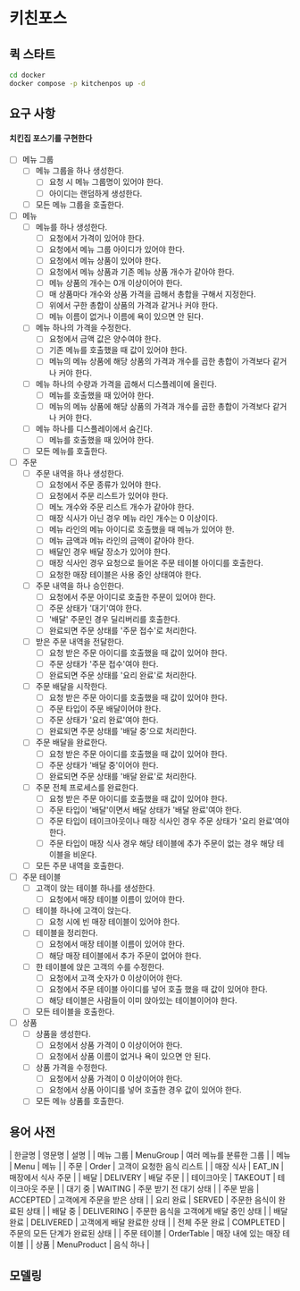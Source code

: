 # 키친포스

## 퀵 스타트

```sh
cd docker
docker compose -p kitchenpos up -d
```

## 요구 사항
#### 치킨집 포스기를 구현한다
- [ ] 메뉴 그룹
  - [ ] 메뉴 그룹을 하나 생성한다.
    - [ ] 요청 시 메뉴 그룹명이 있어야 한다.
    - [ ] 아이디는 랜덤하게 생성한다.
  - [ ] 모든 메뉴 그룹을 호출한다.
- [ ] 메뉴
  - [ ] 메뉴를 하나 생성한다.
    - [ ] 요청에서 가격이 있어야 한다.
    - [ ] 요청에서 메뉴 그룹 아이디가 있어야 한다.
    - [ ] 요청에서 메뉴 상품이 있어야 한다.
    - [ ] 요청에서 메뉴 상품과 기존 메뉴 상품 개수가 같아야 한다.
    - [ ] 메뉴 상품의 개수는 0개 이상이어야 한다.
    - [ ] 매 상품마다 개수와 상품 가격을 곱해서 총합을 구해서 지정한다.
    - [ ] 위에서 구한 총합이 상품의 가격과 같거나 커야 한다.
    - [ ] 메뉴 이름이 없거나 이름에 욕이 있으면 안 된다.
  - [ ] 메뉴 하나의 가격을 수정한다.
    - [ ] 요청에서 금액 값은 양수여야 한다.
    - [ ] 기존 메뉴를 호출했을 때 값이 있어야 한다.
    - [ ] 메뉴의 메뉴 상품에 해당 상품의 가격과 개수를 곱한 총합이 가격보다 같거나 커야 한다.
  - [ ] 메뉴 하나의 수량과 가격을 곱해서 디스플레이에 올린다.
    - [ ] 메뉴를 호출했을 때 있어야 한다.
    - [ ] 메뉴의 메뉴 상품에 해당 상품의 가격과 개수를 곱한 총합이 가격보다 같거나 커야 한다.
  - [ ] 메뉴 하나를 디스플레이에서 숨긴다.
    - [ ] 메뉴를 호출했을 때 있어야 한다.
  - [ ] 모든 메뉴를 호출한다.
- [ ] 주문
  - [ ] 주문 내역을 하나 생성한다.
    - [ ] 요청에서 주문 종류가 있어야 한다.
    - [ ] 요청에서 주문 리스트가 있어야 한다.
    - [ ] 메노 개수와 주문 리스트 개수가 같아야 한다.
    - [ ] 매장 식사가 아닌 경우 메뉴 라인 개수는 0 이상이다.
    - [ ] 메뉴 라인의 메뉴 아이디로 호출했을 때 메뉴가 있어야 한.
    - [ ] 메뉴 금액과 메뉴 라인의 금액이 같아야 한다.
    - [ ] 배달인 경우 배달 장소가 있어야 한다.
    - [ ] 매장 식사인 경우 요청으로 들어온 주문 테이블 아이디를 호출한다.
    - [ ] 요청한 매장 테이블은 사용 중인 상태여야 한다.
  - [ ] 주문 내역을 하나 승인한다.
    - [ ] 요청에서 주문 아이디로 호출한 주문이 있어야 한다.
    - [ ] 주문 상태가 '대기'여야 한다.
    - [ ] '배달' 주문인 경우 딜리버리를 호출한다.
    - [ ] 완료되면 주문 상태를 '주문 접수'로 처리한다.
  - [ ] 받은 주문 내역을 전달한다.
    - [ ] 요청 받은 주문 아이디를 호출했을 때 값이 있어야 한다.
    - [ ] 주문 상태가 '주문 접수'여야 한다.
    - [ ] 완료되면 주문 상태를 '요리 완료'로 처리한다.
  - [ ] 주문 배달을 시작한다.
    - [ ] 요청 받은 주문 아이디를 호출했을 때 값이 있어야 한다.
    - [ ] 주문 타입이 주문 배달이어야 한다.
    - [ ] 주문 상태가 '요리 완료'여야 한다.
    - [ ] 완료되면 주문 상태를 '배달 중'으로 처리한다.
  - [ ] 주문 배달을 완료한다.
    - [ ] 요청 받은 주문 아이디를 호출했을 때 값이 있어야 한다.
    - [ ] 주문 상태가 '배달 중'이어야 한다.
    - [ ] 완료되면 주문 상태를 '배달 완료'로 처리한다.
  - [ ] 주문 전체 프로세스를 완료한다.
    - [ ] 요청 받은 주문 아이디를 호출했을 때 값이 있어야 한다.
    - [ ] 주문 타입이 '배달'이면서 배달 상태가 '배달 완료'여야 한다.
    - [ ] 주문 타입이 테이크아웃이나 매장 식사인 경우 주문 상태가 '요리 완료'여야 한다.
    - [ ] 주문 타입이 매장 식사 경우 해당 테이블에 추가 주문이 없는 경우 해당 테이블을 비운다.
  - [ ] 모든 주문 내역을 호출한다.
- [ ] 주문 테이블
  - [ ] 고객이 앉는 테이블 하나를 생성한다.
    - [ ] 요청에서 매장 테이블 이름이 있어야 한다.
  - [ ] 테이블 하나에 고객이 앉는다.
    - [ ] 요청 시에 빈 매장 테이블이 있어야 한다.
  - [ ] 테이블을 정리한다.
    - [ ] 요청에서 매장 테이블 이름이 있어야 한다.
    - [ ] 해당 매장 테이블에서 추가 주문이 없어야 한다.
  - [ ] 한 테이블에 앉은 고객의 수를 수정한다.
    - [ ] 요청에서 고객 숫자가 0 이상이어야 한다.
    - [ ] 요청에서 주문 테이블 아이디를 넣어 호출 했을 때 값이 있어야 한다.
    - [ ] 해당 테이블은 사람들이 이미 앉아있는 테이블이어야 한다.
  - [ ] 모든 테이블을 호출한다.
- [ ] 상품
  - [ ] 상품을 생성한다.
    - [ ] 요청에서 상품 가격이 0 이상이어야 한다.
    - [ ] 요청에서 상품 이름이 없거나 욕이 있으면 안 된다.
  - [ ] 상품 가격을 수정한다.
    - [ ] 요청에서 상품 가격이 0 이상이어야 한다.
    - [ ] 요청에서 상품 아이디를 넣어 호출한 경우 값이 있어야 한다.
  - [ ] 모든 메뉴 상품를 호출한다.

## 용어 사전

| 한글명 | 영문명 | 설명 |
| 메뉴 그룹 | MenuGroup | 여러 메뉴를 분류한 그룹 |
| 메뉴 | Menu | 메뉴 |
| 주문 | Order | 고객이 요청한 음식 리스트 |
| 매장 식사 | EAT_IN | 매장에서 식사 주문 |
| 배달 | DELIVERY | 배달 주문 |
| 테이크아웃 | TAKEOUT | 테이크아웃 주문 |
| 대기 중 | WAITING | 주문 받기 전 대기 상태 |
| 주문 받음 | ACCEPTED | 고객에게 주문을 받은 상태 |
| 요리 완료 | SERVED | 주문한 음식이 완료된 상태 |
| 배달 중 | DELIVERING | 주문한 음식을 고객에게 배달 중인 상태 |
| 배달 완료 | DELIVERED | 고객에게 배달 완료한 상태 |
| 전체 주문 완료 | COMPLETED | 주문의 모든 단계가 완료된 상태 |
| 주문 테이블 | OrderTable | 매장 내에 있는 매장 테이블 |
| 상품 | MenuProduct | 음식 하나 |

## 모델링
